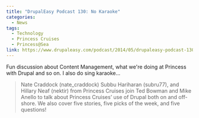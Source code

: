 ```yaml
---
title: "DrupalEasy Podcast 130: No Karaoke"
categories:
  - News
tags:
  - Technology
  - Princess Cruises
  - Princess@Sea
link: https://www.drupaleasy.com/podcast/2014/05/drupaleasy-podcast-130-no-karaoke-nate-craddock-subbu-hariharan-hillary-neaf-princes
---
```


Fun discussion about Content Management, what we're doing at Princess with Drupal and so on.  I also do sing karaoke...

>Nate Craddock (nate_craddock) Subbu Hariharan (subru77), and Hillary Neaf (nektir) from Princess Cruises join Ted Bowman and Mike Anello to talk about Princess Cruises’ use of Drupal both on and off-shore. We also cover five stories, five picks of the week, and five questions!
